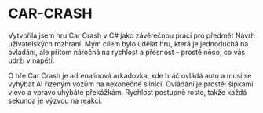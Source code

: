 # CAR-CRASH

Vytvořila jsem hru Car Crash v C# jako závěrečnou práci pro předmět Návrh uživatelských rozhraní. Mým cílem bylo udělat hru, která je jednoduchá na ovládání, ale přitom náročná na rychlost a přesnost – prostě něco, co vás udrží v napětí.

O hře
Car Crash je adrenalinová arkádovka, kde hráč ovládá auto a musí se vyhýbat AI řízeným vozům na nekonečné silnici. 
Ovládání je prosté: šipkami vlevo a vpravo uhýbáte překážkám.
Rychlost postupně roste, takže každá sekunda je výzvou na reakci.
